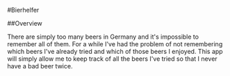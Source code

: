 #Bierhelfer

##Overview

There are simply too many beers in Germany and it's impossible to remember all of them. For a while I've had the problem of not remembering which beers I've already tried and which of those beers I enjoyed. This app will simply allow me to keep track of all the beers I've tried so that I never have a bad beer twice.
